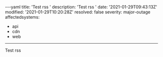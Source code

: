 ---yaml
title: 'Test rss '
description: 'Test rss '
date: '2021-01-29T09:43:13Z'
modified: '2021-01-29T10:20:28Z'
resolved: false
severity: major-outage
affectedsystems:
  - api
  - cdn
  - web
---
Test rss 

